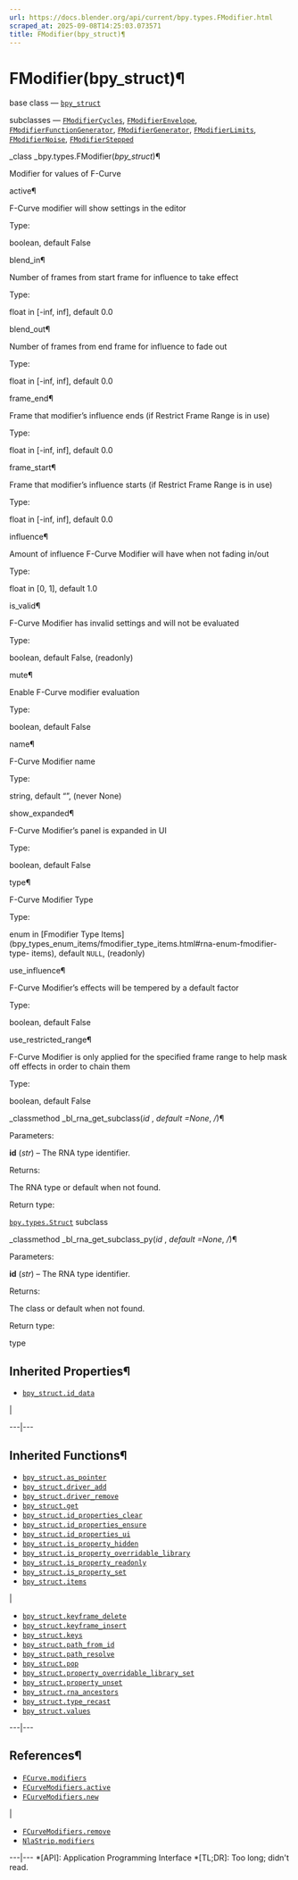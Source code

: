 ```yaml
---
url: https://docs.blender.org/api/current/bpy.types.FModifier.html
scraped_at: 2025-09-08T14:25:03.073571
title: FModifier(bpy_struct)¶
---
```


# FModifier(bpy_struct)¶  
  
base class — [`bpy_struct`](bpy.types.bpy_struct.html#bpy.types.bpy_struct
"bpy.types.bpy_struct")

subclasses —
[`FModifierCycles`](bpy.types.FModifierCycles.html#bpy.types.FModifierCycles
"bpy.types.FModifierCycles"),
[`FModifierEnvelope`](bpy.types.FModifierEnvelope.html#bpy.types.FModifierEnvelope
"bpy.types.FModifierEnvelope"),
[`FModifierFunctionGenerator`](bpy.types.FModifierFunctionGenerator.html#bpy.types.FModifierFunctionGenerator
"bpy.types.FModifierFunctionGenerator"),
[`FModifierGenerator`](bpy.types.FModifierGenerator.html#bpy.types.FModifierGenerator
"bpy.types.FModifierGenerator"),
[`FModifierLimits`](bpy.types.FModifierLimits.html#bpy.types.FModifierLimits
"bpy.types.FModifierLimits"),
[`FModifierNoise`](bpy.types.FModifierNoise.html#bpy.types.FModifierNoise
"bpy.types.FModifierNoise"),
[`FModifierStepped`](bpy.types.FModifierStepped.html#bpy.types.FModifierStepped
"bpy.types.FModifierStepped")

_class _bpy.types.FModifier(_bpy_struct_)¶

    

Modifier for values of F-Curve

active¶

    

F-Curve modifier will show settings in the editor

Type:

    

boolean, default False

blend_in¶

    

Number of frames from start frame for influence to take effect

Type:

    

float in [-inf, inf], default 0.0

blend_out¶

    

Number of frames from end frame for influence to fade out

Type:

    

float in [-inf, inf], default 0.0

frame_end¶

    

Frame that modifier’s influence ends (if Restrict Frame Range is in use)

Type:

    

float in [-inf, inf], default 0.0

frame_start¶

    

Frame that modifier’s influence starts (if Restrict Frame Range is in use)

Type:

    

float in [-inf, inf], default 0.0

influence¶

    

Amount of influence F-Curve Modifier will have when not fading in/out

Type:

    

float in [0, 1], default 1.0

is_valid¶

    

F-Curve Modifier has invalid settings and will not be evaluated

Type:

    

boolean, default False, (readonly)

mute¶

    

Enable F-Curve modifier evaluation

Type:

    

boolean, default False

name¶

    

F-Curve Modifier name

Type:

    

string, default “”, (never None)

show_expanded¶

    

F-Curve Modifier’s panel is expanded in UI

Type:

    

boolean, default False

type¶

    

F-Curve Modifier Type

Type:

    

enum in [Fmodifier Type
Items](bpy_types_enum_items/fmodifier_type_items.html#rna-enum-fmodifier-type-
items), default `NULL`, (readonly)

use_influence¶

    

F-Curve Modifier’s effects will be tempered by a default factor

Type:

    

boolean, default False

use_restricted_range¶

    

F-Curve Modifier is only applied for the specified frame range to help mask
off effects in order to chain them

Type:

    

boolean, default False

_classmethod _bl_rna_get_subclass(_id_ , _default =None_, _/_)¶

    

Parameters:

    

**id** (_str_) – The RNA type identifier.

Returns:

    

The RNA type or default when not found.

Return type:

    

[`bpy.types.Struct`](bpy.types.Struct.html#bpy.types.Struct
"bpy.types.Struct") subclass

_classmethod _bl_rna_get_subclass_py(_id_ , _default =None_, _/_)¶

    

Parameters:

    

**id** (_str_) – The RNA type identifier.

Returns:

    

The class or default when not found.

Return type:

    

type

## Inherited Properties¶

  * [`bpy_struct.id_data`](bpy.types.bpy_struct.html#bpy.types.bpy_struct.id_data "bpy.types.bpy_struct.id_data")

|

  
---|---  
  
## Inherited Functions¶

  * [`bpy_struct.as_pointer`](bpy.types.bpy_struct.html#bpy.types.bpy_struct.as_pointer "bpy.types.bpy_struct.as_pointer")
  * [`bpy_struct.driver_add`](bpy.types.bpy_struct.html#bpy.types.bpy_struct.driver_add "bpy.types.bpy_struct.driver_add")
  * [`bpy_struct.driver_remove`](bpy.types.bpy_struct.html#bpy.types.bpy_struct.driver_remove "bpy.types.bpy_struct.driver_remove")
  * [`bpy_struct.get`](bpy.types.bpy_struct.html#bpy.types.bpy_struct.get "bpy.types.bpy_struct.get")
  * [`bpy_struct.id_properties_clear`](bpy.types.bpy_struct.html#bpy.types.bpy_struct.id_properties_clear "bpy.types.bpy_struct.id_properties_clear")
  * [`bpy_struct.id_properties_ensure`](bpy.types.bpy_struct.html#bpy.types.bpy_struct.id_properties_ensure "bpy.types.bpy_struct.id_properties_ensure")
  * [`bpy_struct.id_properties_ui`](bpy.types.bpy_struct.html#bpy.types.bpy_struct.id_properties_ui "bpy.types.bpy_struct.id_properties_ui")
  * [`bpy_struct.is_property_hidden`](bpy.types.bpy_struct.html#bpy.types.bpy_struct.is_property_hidden "bpy.types.bpy_struct.is_property_hidden")
  * [`bpy_struct.is_property_overridable_library`](bpy.types.bpy_struct.html#bpy.types.bpy_struct.is_property_overridable_library "bpy.types.bpy_struct.is_property_overridable_library")
  * [`bpy_struct.is_property_readonly`](bpy.types.bpy_struct.html#bpy.types.bpy_struct.is_property_readonly "bpy.types.bpy_struct.is_property_readonly")
  * [`bpy_struct.is_property_set`](bpy.types.bpy_struct.html#bpy.types.bpy_struct.is_property_set "bpy.types.bpy_struct.is_property_set")
  * [`bpy_struct.items`](bpy.types.bpy_struct.html#bpy.types.bpy_struct.items "bpy.types.bpy_struct.items")

|

  * [`bpy_struct.keyframe_delete`](bpy.types.bpy_struct.html#bpy.types.bpy_struct.keyframe_delete "bpy.types.bpy_struct.keyframe_delete")
  * [`bpy_struct.keyframe_insert`](bpy.types.bpy_struct.html#bpy.types.bpy_struct.keyframe_insert "bpy.types.bpy_struct.keyframe_insert")
  * [`bpy_struct.keys`](bpy.types.bpy_struct.html#bpy.types.bpy_struct.keys "bpy.types.bpy_struct.keys")
  * [`bpy_struct.path_from_id`](bpy.types.bpy_struct.html#bpy.types.bpy_struct.path_from_id "bpy.types.bpy_struct.path_from_id")
  * [`bpy_struct.path_resolve`](bpy.types.bpy_struct.html#bpy.types.bpy_struct.path_resolve "bpy.types.bpy_struct.path_resolve")
  * [`bpy_struct.pop`](bpy.types.bpy_struct.html#bpy.types.bpy_struct.pop "bpy.types.bpy_struct.pop")
  * [`bpy_struct.property_overridable_library_set`](bpy.types.bpy_struct.html#bpy.types.bpy_struct.property_overridable_library_set "bpy.types.bpy_struct.property_overridable_library_set")
  * [`bpy_struct.property_unset`](bpy.types.bpy_struct.html#bpy.types.bpy_struct.property_unset "bpy.types.bpy_struct.property_unset")
  * [`bpy_struct.rna_ancestors`](bpy.types.bpy_struct.html#bpy.types.bpy_struct.rna_ancestors "bpy.types.bpy_struct.rna_ancestors")
  * [`bpy_struct.type_recast`](bpy.types.bpy_struct.html#bpy.types.bpy_struct.type_recast "bpy.types.bpy_struct.type_recast")
  * [`bpy_struct.values`](bpy.types.bpy_struct.html#bpy.types.bpy_struct.values "bpy.types.bpy_struct.values")

  
---|---  
  
## References¶

  * [`FCurve.modifiers`](bpy.types.FCurve.html#bpy.types.FCurve.modifiers "bpy.types.FCurve.modifiers")
  * [`FCurveModifiers.active`](bpy.types.FCurveModifiers.html#bpy.types.FCurveModifiers.active "bpy.types.FCurveModifiers.active")
  * [`FCurveModifiers.new`](bpy.types.FCurveModifiers.html#bpy.types.FCurveModifiers.new "bpy.types.FCurveModifiers.new")

|

  * [`FCurveModifiers.remove`](bpy.types.FCurveModifiers.html#bpy.types.FCurveModifiers.remove "bpy.types.FCurveModifiers.remove")
  * [`NlaStrip.modifiers`](bpy.types.NlaStrip.html#bpy.types.NlaStrip.modifiers "bpy.types.NlaStrip.modifiers")

  
---|---
  *[API]: Application Programming Interface
  *[TL;DR]: Too long; didn't read.

